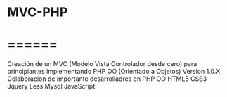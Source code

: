 MVC-PHP
=======
======
=======

Creación de un MVC (Modelo Vista Controlador desde cero) para principiantes implementando PHP OO (Orientado a Objetos)
 Version 1.0.X
 Colaboracion de importante desarrolladres en
 PHP OO
 HTML5
 CSS3
 Jquery
 Less
 Mysql
 JavaScript
 
